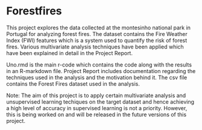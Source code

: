 # Forestfires

This project explores the data collected at the montesinho national park in Portugal for analyzing forest fires. The dataset contains the Fire Weather Index (FWI) features which is a system used to quantify the risk of forest fires. Various multivariate analysis techniques have been applied which have been explained in detail in the Project Report.

Uno.rmd is the main r-code which contains the code along with the results in an R-markdown file.
Project Report includes documentation regarding the techniques used in the analysis and the motivation behind it.
The csv file contains the Forest Fires dataset used in the analysis.

Note: The aim of this project is to apply certain multivariate analysis and unsupervised learning techiques on the target dataset and hence 
achieving a high level of accuracy in supervised learning is not a priority. However, this is being worked on and will be released in the future versions of this project.
